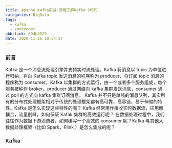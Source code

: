 ```yaml
---
title: Apache Kafka实战-简明了解Kafka（WIP）
categories: BigData
tags:
  - kafka
  - zookeeper
abbrlink: 694b3529
date: 2020-11-16 10:54:37
---
```


### 前言
Kafka 是一个消息流处理引擎并支持实时流处理。Kafka 将消息以 topic 为单位进行归纳，将向 Kafka topic 发送消息的程序称为 producer，将订阅 topic 消息的程序称为 consumer。Kafka 以集群的方式运行，由一个或者多个服务组成，每个服务被称作 broker。producer 通过网络向 kafka 集群发送消息，consumer 通过 poll 的方式向 kafka 集群订阅消息。
Kafka 并不只是单纯的消息队列，其实所有的分布式处理框架相对于传统的处理框架都有高可靠，高容错，易于伸缩的特性。Kafka 是怎么实现这些特性的呢？
Kafka 经常用作接收实时数据流，应用解耦合，流量削峰，如何保证 Kafak 集群的高效运行呢？
在数据处理过程中，我们往往作为数据下游消费者，如何编写一个高效的 consumer 呢？Kafka 与其他大数据处理框架（比如 Spark，Flink ）是怎么集成的呢？
<!--more-->

### Kafka

